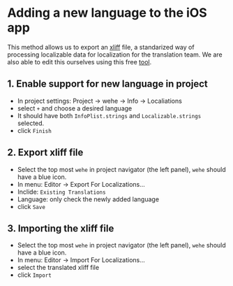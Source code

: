 # Adding a new language to the iOS app
This method allows us to export an [xliff](https://en.wikipedia.org/wiki/XLIFF) file, a standarized way of processing localizable data for localization for the translation team.
We are also able to edit this ourselves using this free [tool](https://itunes.apple.com/us/app/xlifftool/id1074282695?mt=12).

## 1. Enable support for new language in project
* In project settings: Project -> wehe -> Info -> Localiations
* select `+` and choose a desired language
* It should have both `InfoPlist.strings` and `Localizable.strings` selected.
* click `Finish`

## 2. Export xliff file
* Select the top most `wehe` in project navigator (the left panel), `wehe` should have a blue icon.
* In menu: Editor -> Export For Localizations...
* Inclide: `Existing Translations`
* Language: only check the newly added language
* click `Save`

## 3. Importing the xliff file
* Select the top most `wehe` in project navigator (the left panel), `wehe` should have a blue icon.
* In menu: Editor -> Import For Localizations...
* select the translated xliff file
* click `Import`